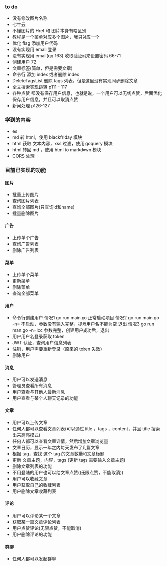 ### to do
- 没有修改图片名称
- 七牛云
- 不懂图片的 Href 和 图片本身有啥区别
- 教程是一个菜单对应多个图片，我只对应一个
- 优化 flag 添加用户代码
- 没有实现用 email 登录 
- 没有实现用 email(qq 163) 收取验证码来设置密码  66-71
- 创建用户 72
- 文章标签(简单，但是需要文章)
- 命令行 添加 index  或者删除 index
- DeleteTagsList 删除 tags 列表，但是这里没有实现同步删除文章
- 全文搜索实现跳转 p111 - 117
- 各种点赞 都没有保存用户信息，也就是说，一个用户可以无线点赞，后面优化 保存用户信息，并且可以取消点赞
- 新闻处理 p126-127
### 学到的内容
- es
- md 转 html，使用 blackfriday 模块
- html 获取 文本内容，xss 过滤，使用 goquery 模块
- html 转回 md ，使用 html to markdown 模块
- CORS 处理
### 目前已实现的功能
#### 图片
- 批量上传图片
- 查询图片列表
- 查询全部图片(只查询id和name)
- 批量删除图片
#### 广告
- 上传单个广告
- 查询广告列表
- 删除广告列表
#### 菜单
- 上传单个菜单
- 更新菜单
- 删除菜单
- 查询全部菜单
#### 用户
- 命令行创建用户
      情况1 go run main.go 正常启动项目
      情况2 go run main.go -n=   不启动，参数没有输入完整，提示用户名不能为空 退出
      情况3 go run man.go -n=lcc 参数完整，创建用户成功后，退出
- 用户用户名登录获取 token
- JWT 认证，查询用户信息列表
- 注销，用户需要重新登录（原来的 token 失效）
- 删除用户
#### 消息
- 用户可以发送消息
- 管理员查看所有消息
- 用户查看与其他人最新消息
- 用户查看与某个人聊天记录的功能
#### 文章
- 用户可以上传文章
- 任何人都可以查看文章列表(可以通过 title ，tags ，content，并且 title 搜索出来高亮模式)
- 任何人都可以查看文章详情，然后增加文章浏览量
- 文章日历，显示一年之内每天发布了几篇文章
- 根据 tag，查找 这个 tag 的文章数量和文章标题
- 更新 文章主题，内容，tags (更新 tags 需要输入文章主题)
- 删除文章列表的功能
- 不用登陆的用户也可以给文章点赞((无限点赞，不能取消))
- 用户可以收藏文章
- 用户获取自己的收藏列表
- 用户删除文章收藏列表
#### 评论
- 用户可以评论某一个文章
- 获取某一篇文章评论列表
- 用户点赞评论(无限点赞，不能取消)
- 用户删除评论的功能
#### 群聊
- 任何人都可以发起群聊